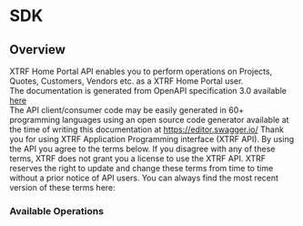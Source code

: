 # SDK

## Overview

XTRF Home Portal API enables you to perform operations on Projects, Quotes, Customers, Vendors etc. as a XTRF Home Portal user. <br>The documentation is generated from OpenAPI specification 3.0 available <a href="/home-api/openapi.json">here</a> <br>
  The API client/consumer code may be easily generated in 60+ programming languages using an open source code generator available at the time of writing this documentation at <a href='https://editor.swagger.io/'>https://editor.swagger.io/</a> Thank you for using XTRF Application Programming interface (XTRF API). By using the API you agree to the terms below. If you disagree with any of these terms, XTRF does not grant you a license to use the XTRF API. XTRF reserves the right to update and change these terms from time to time without a prior notice of API users. You can always find the most recent version of these terms here: 

### Available Operations

